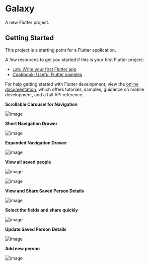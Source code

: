 # Galaxy

A new Flutter project.

## Getting Started

This project is a starting point for a Flutter application.

A few resources to get you started if this is your first Flutter project:

- [Lab: Write your first Flutter app](https://docs.flutter.dev/get-started/codelab)
- [Cookbook: Useful Flutter samples](https://docs.flutter.dev/cookbook)

For help getting started with Flutter development, view the
[online documentation](https://docs.flutter.dev/), which offers tutorials,
samples, guidance on mobile development, and a full API reference.

**Scrollable Carousel for Navigation**

![image](https://github.com/sakharevallabh/Galaxy/assets/173373029/bb11c701-5f34-43be-a8f3-53b1cdb6ddcd)


**Short Navigation Drawer**

![image](https://github.com/sakharevallabh/Galaxy/assets/173373029/21a5712a-8a42-49ce-bb8d-d1dd6ef151bc)

**Expanded Navigation Drawer**

![image](https://github.com/sakharevallabh/Galaxy/assets/173373029/b53754c5-01a1-4c46-9bc6-29041824baa7)

**View all saved people**

![image](https://github.com/sakharevallabh/Galaxy/assets/173373029/8c2ad554-5b1d-4df2-a20f-7f2d3613f946)

![image](https://github.com/sakharevallabh/Galaxy/assets/173373029/02024dc8-20a8-431c-bbb9-760f8ed0c1eb)

**View and Share Saved Person Details**

![image](https://github.com/sakharevallabh/Galaxy/assets/173373029/2bd2bdd7-d834-46df-8d5b-c73aa186fb32)

**Select the fields and share quickly**

![image](https://github.com/sakharevallabh/Galaxy/assets/173373029/8e181918-105d-4fa3-9fdf-b8bd8991ad71)

**Update Saved Person Details**

![image](https://github.com/sakharevallabh/Galaxy/assets/173373029/ce7cf4dc-24ce-4710-af5d-c16f1250e4b5)


**Add new person**

![image](https://github.com/sakharevallabh/Galaxy/assets/173373029/dfeff46f-3dab-43c5-a59c-a0e0810d6886)
